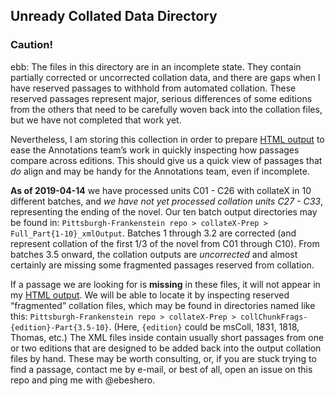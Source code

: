 ## Unready Collated Data Directory
### Caution!
ebb: The files in this directory are in an incomplete state. They contain partially corrected or uncorrected collation data, and there are gaps when I have reserved passages to withhold from automated collation. These reserved passages represent major, serious differences of some editions from the others that need to be carefully woven back into the collation files, but we have not completed that work yet. 

Nevertheless, I am storing this collection in order to prepare [HTML output](https://pghfrankenstein.github.io/Pittsburgh_Frankenstein/tableView.html) to ease the Annotations team’s work in quickly inspecting how passages compare across editions. This should give us a quick view of passages that *do* align and may be handy for the Annotations team, even if incomplete. 

**As of 2019-04-14** we have processed units C01 - C26 with collateX in 10 different batches, and *we have not yet processed collation units C27 - C33*, representing the ending of the novel. Our ten batch output directories may be found in:
```Pittsburgh-Frankenstein repo > collateX-Prep > Full_Part{1-10}_xmlOutput```.
Batches 1 through 3.2 are corrected (and represent collation of the first 1/3 of the novel from C01 through C10). From batches 3.5 onward, the collation outputs are *uncorrected* and almost certainly are missing some fragmented passages reserved from collation.

If a passage we are looking for is **missing** in these files, it will not appear in my [HTML output](https://pghfrankenstein.github.io/Pittsburgh_Frankenstein/tableView.html). We will be able to locate it by inspecting reserved “fragmented” collation files, which may be found in directories named like this:
```Pittsburgh-Frankenstein repo > collateX-Prep > collChunkFrags-{edition}-Part{3.5-10}```.
(Here, `{edition}` could be msColl, 1831, 1818, Thomas, etc.) The XML files inside contain usually short passages from one or two editions that are designed to be added back into the output collation files by hand. These may be worth consulting, or, if you are stuck trying to find a passage, contact me by e-mail, or best of all, open an issue on this repo and ping me with @ebeshero. 
